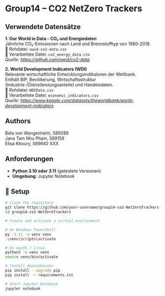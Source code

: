 # Group14 – CO2 NetZero Trackers

## Verwendete Datensätze

**1. Our World in Data - CO₂ und Energiedaten**  
Jährliche CO₂-Emissionen nach Land und Brennstofftyp von 1960-2018.  
📁 Rohdatei: `owid-co2-data.csv`  
📁 Verarbeitete Datei: `co2_energy_data.csv`  
*Quelle: https://github.com/owid/co2-data*

**2. World Development Indicators (WDI)**  
Relevante wirtschaftliche Entwicklungsindikatoren der Weltbank.  
Enthält BIP, Bevölkerung, Wirtschaftsstruktur (Industrie-/Dienstleistungsanteile) und Handelsdaten.  
📁 Rohdatei: `WDIData.csv`  
📁 Verarbeitete Datei: `economic_indicators.csv`  
*Quelle: https://www.kaggle.com/datasets/theworldbank/world-development-indicators*

## Authors
Béla von Wangenheim, 589289  
Jana Tam Nhu Pham, 589159  
Elisa Khoury, 589942
XXX

## Anforderungen
- **Python 3.10 oder 3.11** (getestete Versionen)
- **Umgebung**: Jupyter Notebook

## 🔧 Setup

```bash
# clone the repository
git clone https://github.com/your-username/group14-co2-NetZeroTrackers.git
cd group14-co2-NetZeroTrackers
```
```bash
# Create and activate a virtual environment

# On Windows PowerShell
py -3.11 -m venv venv
.\venv\Scripts\activate

# On macOS / Linux
python3 -m venv venv
source venv/bin/activate
```
```bash
# Install dependencies
pip install --upgrade pip
pip install -r requirements.txt
```
```bash
# Start Jupyter Notebook
jupyter notebook
```
